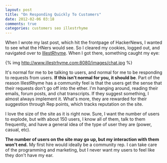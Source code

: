 ```yaml
---
layout: post
title: "On Responding Quickly To Customers"
date: 2012-02-06 03:18
comments: true
categories: customers seo illestrhyme
---
```

When I wrote my last post, which hit the frontpage of HackerNews, I
wanted to see what the HNers would see. So I cleared my cookies, logged
out, and navigated over to [IllestRhyme](http://www.illestrhyme.com).
When I got there, something caught my eye:

{% img http://www.illestrhyme.com:8080/images/chat.jpg %}

It's normal for me to be talking to users, and normal for me to be
responding to requests from users. __If this isn't normal for you, it should be__.
Part of the reason IllestRhyme has a community feel is that the users
get the sense that their requests don't go off into the ether. I'm
hanging around, reading their emails, forum posts, and chat transcripts.
If they suggest something, I almost always implement it. What's more,
they are rewarded for their suggestion through Rep points, which tracks
reputation on the site.

I love the size of the site as it is right now. Sure, I want the number
of users to explode, but with about 150 users, I know all of them, talk
to them frequently, and have a general idea of the type of user they are
(power, casual, etc). 

__The number of users on the site may go up, but my interaction with them
won't end.__ My first hire would ideally be a community rep. I can take
care of the programming and marketing, but I never want my users to feel
like they don't have my ear.
